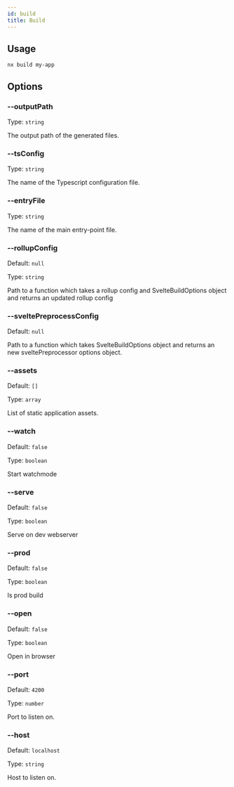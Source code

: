 ```yaml
---
id: build
title: Build
---
```


## Usage

```
nx build my-app
```

## Options

### --outputPath

Type: `string`

The output path of the generated files.

### --tsConfig

Type: `string`

The name of the Typescript configuration file.

### --entryFile

Type: `string`

The name of the main entry-point file.

### --rollupConfig

Default: `null`

Type: `string`

Path to a function which takes a rollup config and SvelteBuildOptions object and returns an updated rollup config

### --sveltePreprocessConfig

Default: `null`

Path to a function which takes SvelteBuildOptions object and returns an new sveltePreprocessor options object.

### --assets

Default: `[]`

Type: `array`

List of static application assets.

### --watch

Default: `false`

Type: `boolean`

Start watchmode

### --serve

Default: `false`

Type: `boolean`

Serve on dev webserver

### --prod

Default: `false`

Type: `boolean`

Is prod build

### --open

Default: `false`

Type: `boolean`

Open in browser

### --port

Default: `4200`

Type: `number`

Port to listen on.

### --host

Default: `localhost`

Type: `string`

Host to listen on.
